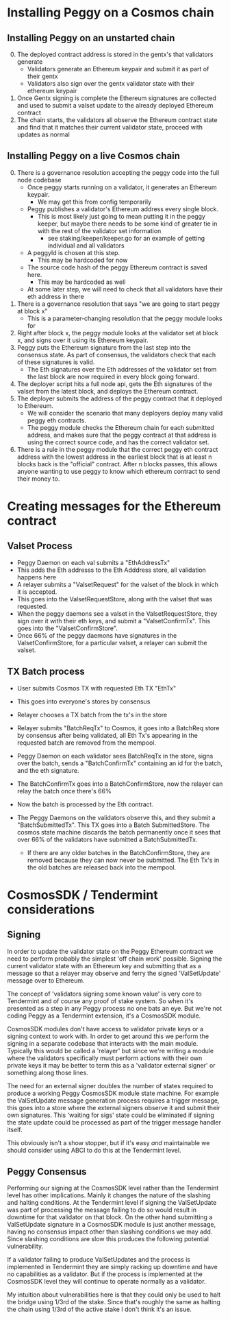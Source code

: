 # Installing Peggy on a Cosmos chain

## Installing Peggy on an unstarted chain

0. The deployed contract address is stored in the gentx's that validators generate
   - Validators generate an Ethereum keypair and submit it as part of their gentx
   - Validators also sign over the gentx validator state with their ethereum keypair
1. Once Gentx signing is complete the Ethereum signatures are collected and used to submit a valset update to the already deployed Ethereum contract
2. The chain starts, the validators all observe the Ethereum contract state and find that it matches their current validator state, proceed with updates as normal

## Installing Peggy on a live Cosmos chain

0. There is a governance resolution accepting the peggy code into the full node codebase
   - Once peggy starts running on a validator, it generates an Ethereum keypair.
     - We may get this from config temporarily
   - Peggy publishes a validator's Ethereum address every single block.
     - This is most likely just going to mean putting it in the peggy keeper, but maybe there needs to be some kind of greater tie in with the rest of the validator set information
       - see staking/keeper/keeper.go for an example of getting individual and all validators
   - A peggyId is chosen at this step.
     - This may be hardcoded for now
   - The source code hash of the peggy Ethereum contract is saved here.
     - This may be hardcoded as well
   - At some later step, we will need to check that all validators have their eth address in there
1. There is a governance resolution that says "we are going to start peggy at block x"
   - This is a parameter-changing resolution that the peggy module looks for
1. Right after block x, the peggy module looks at the validator set at block x, and signs over it using its Ethereum keypair.
1. Peggy puts the Ethereum signature from the last step into the consensus state. As part of consensus, the validators check that each of these signatures is valid.
   - The Eth signatures over the Eth addresses of the validator set from the last block are now required in every block going forward.
1. The deployer script hits a full node api, gets the Eth signatures of the valset from the latest block, and deploys the Ethereum contract.
1. The deployer submits the address of the peggy contract that it deployed to Ethereum.
   - We will consider the scenario that many deployers deploy many valid peggy eth contracts.
   - The peggy module checks the Ethereum chain for each submitted address, and makes sure that the peggy contract at that address is using the correct source code, and has the correct validator set.
1. There is a rule in the peggy module that the correct peggy eth contract address with the lowest address in the earliest block that is at least n blocks back is the "official" contract. After n blocks passes, this allows anyone wanting to use peggy to know which ethereum contract to send their money to.

# Creating messages for the Ethereum contract

## Valset Process

- Peggy Daemon on each val submits a "EthAddressTx"
- This adds the Eth addresss to the Eth Adddress store, all validation happens here
- A relayer submits a "ValsetRequest" for the valset of the block in which it is accepted.
- This goes into the ValsetRequestStore, along with the valset that was requested.
- When the peggy daemons see a valset in the ValsetRequestStore, they sign over it with their eth keys, and submit a "ValsetConfirmTx". This goes into the "ValsetConfirmStore".
- Once 66% of the peggy daemons have signatures in the ValsetConfirmStore, for a particular valset, a relayer can submit the valset.

## TX Batch process

- User submits Cosmos TX with requested Eth TX "EthTx"
- This goes into everyone's stores by consensus
- Relayer chooses a TX batch from the tx's in the store
- Relayer submits "BatchReqTx" to Cosmos, it goes into a BatchReq store by consensus after being validated, all Eth Tx's appearing in the requested batch are removed from the mempool.
- Peggy Daemon on each validator sees BatchReqTx in the store, signs over the batch, sends a "BatchConfirmTx" containing an id for the batch, and the eth signature.
- The BatchConfirmTx goes into a BatchConfirmStore, now the relayer can relay the batch once there's 66%

- Now the batch is processed by the Eth contract.
- The Peggy Daemons on the validators observe this, and they submit a "BatchSubmittedTx". This TX goes into a Batch SubmittedStore. The cosmos state machine discards the batch permanently once it sees that over 66% of the validators have submitted a BatchSubmittedTx.
  - If there are any older batches in the BatchConfirmStore, they are removed because they can now never be submitted. The Eth Tx's in the old batches are released back into the mempool.

# CosmosSDK / Tendermint considerations

## Signing

In order to update the validator state on the Peggy Ethereum contract we need to perform probably the simplest 'off chain work' possible. Signing the current validator state with an Ethereum key and submitting that as a message
so that a relayer may observe and ferry the signed 'ValSetUpdate' message over to Ethereum.

The concept of 'validators signing some known value' is very core to Tendermint and of course any proof of stake system. So when it's presented as a step in any Peggy process no one bats an eye. But we're not coding Peggy as a Tendermint extension, it's a CosmosSDK module.

CosmosSDK modules don't have access to validator private keys or a signing context to work with. In order to get around this we perform the signing in a separate codebase that interacts with the main module. Typically this would be called a 'relayer' but since we're writing a module where the validators specifically must perform actions with their own private keys it may be better to term this as a 'validator external signer' or something along those lines.

The need for an external signer doubles the number of states required to produce a working Peggy CosmosSDK module state machine. For example the ValSetUpdate message generation process requires a trigger message, this goes into a store where the external signers observe it and submit their own signatures. This 'waiting for sigs' state could be eliminated if signing the state update could be processed as part of the trigger message handler itself.

This obviously isn't a show stopper, but if it's easy _and_ maintainable we should consider using ABCI to do this at the Tendermint level.

## Peggy Consensus

Performing our signing at the CosmosSDK level rather than the Tendermint level has other implications. Mainly it changes the nature of the slashing and halting conditions. At the Tendermint level if signing the ValSetUpdate was part of processing the message failing to do so would result in downtime for that validator on that block. On the other hand submitting a ValSetUpdate signature in a CosmosSDK module is just another message, having no consensus impact other than slashing conditions we may add. Since slashing conditions are slow this produces the following potential vulnerability.

If a validator failing to produce ValSetUpdates and the process is implemented in Tendermint they are simply racking up downtime and have no capabilities as a validator. But if the process is implemented at the CosmosSDK level they will continue to operate normally as a validator.

My intuition about vulnerabilities here is that they could only be used to halt the bridge using 1/3rd of the stake. Since that's roughly the same as halting the chain using 1/3rd of the active stake I don't think it's an issue.
